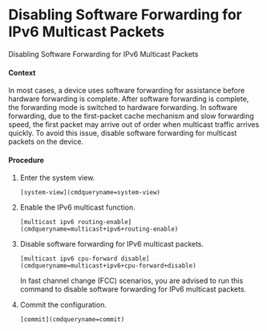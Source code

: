 Disabling Software Forwarding for IPv6 Multicast Packets
========================================================

Disabling Software Forwarding for IPv6 Multicast Packets

#### Context

In most cases, a device uses software forwarding for assistance before hardware forwarding is complete. After software forwarding is complete, the forwarding mode is switched to hardware forwarding. In software forwarding, due to the first-packet cache mechanism and slow forwarding speed, the first packet may arrive out of order when multicast traffic arrives quickly. To avoid this issue, disable software forwarding for multicast packets on the device.


#### Procedure

1. Enter the system view.
   
   
   ```
   [system-view](cmdqueryname=system-view)
   ```
2. Enable the IPv6 multicast function.
   
   
   ```
   [multicast ipv6 routing-enable](cmdqueryname=multicast+ipv6+routing-enable)
   ```
3. Disable software forwarding for IPv6 multicast packets.
   
   
   ```
   [multicast ipv6 cpu-forward disable](cmdqueryname=multicast+ipv6+cpu-forward+disable)
   ```
   
   In fast channel change (FCC) scenarios, you are advised to run this command to disable software forwarding for IPv6 multicast packets.
4. Commit the configuration.
   
   
   ```
   [commit](cmdqueryname=commit)
   ```